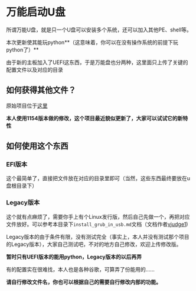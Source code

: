 # 万能启动U盘
所谓万能U盘，就是只一个U盘可以安装多个系统，还可以加入其他PE、shell等。

本次更新使其能玩python**（这意味着，你可以在没有操作系统的前提下玩python了）**

由于新的主板加入了UEFI这东西，于是万能盘也分两种，这里面只上传了关键的配置文件以及对应的目录

## 如何获得其他文件？
原始项目位于[这里](http://biosbits.org/)

**本人使用1154版本做的修改，这个项目最近貌似更新了，大家可以试试它的新特性**

## 如何使用这个东西

### EFI版本
这个最简单了，直接把文件放在对应的目录里即可（当然，这些东西最终要放在u盘根目录下）

### Legacy版本
这个就有点麻烦了，需要你手上有个Linux发行版，然后自己先做一个，再把对应文件放好。可以参考本目录下`install_grub_in_usb.md`文档（文档作者[vjudge1](http://vjudge1.github.io/))

Legacy版本的由于条件有限，没有测试完全（事实上，本人并没有测试那个项目的Legacy版本），大家自己测试吧，不对的地方自己修改，欢迎上传修改版。

**暂时只有UEFI版本的能用python，Legacy版本的以后再弄**

有的配置实在很难找，本人也是各种谷歌，可算弄了份能用的……

**请自行修改文件名，你也可以根据自己的需要自行修改内部的功能。**
